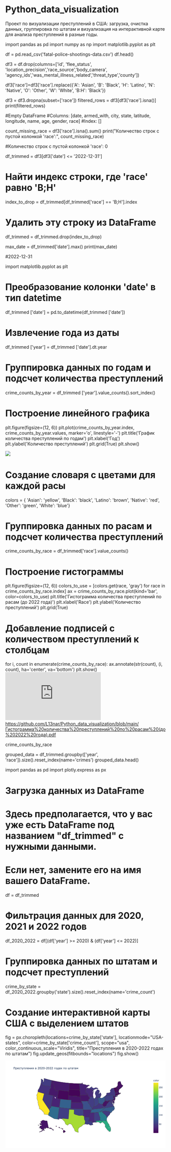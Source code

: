 # Python_data_visualization
Проект по визуализации преступлений в США: загрузка, очистка данных, группировка по штатам и визуализация на интерактивной карте для анализа преступлений в разные годы.

import pandas as pd
import numpy as np
import matplotlib.pyplot as plt

df = pd.read_csv('fatal-police-shootings-data.csv')
df.head()

df3 = df.drop(columns=['id', 'flee_status', 'location_precision','race_source','body_camera', 'agency_ids','was_mental_illness_related','threat_type','county'])

df3['race']=df3['race'].replace({'A': 'Asian', 'B': 'Black', 'H': 'Latino', 'N': 'Native', 'O': 'Other', 'W': 'White', 'B:H': 'Black'})

df3 = df3.dropna(subset=['race'])
filtered_rows = df3[df3['race'].isna()]
print(filtered_rows)

#Empty DataFrame
#Columns: [date, armed_with, city, state, latitude, longitude, name, age, gender, race]
#Index: []

count_missing_race = df3['race'].isna().sum()
print("Количество строк с пустой колонкой 'race':", count_missing_race)

#Количество строк с пустой колонкой 'race': 0

df_trimmed = df3[df3['date'] <= '2022-12-31']
# Найти индекс строки, где 'race' равно 'B;H'
index_to_drop = df_trimmed[df_trimmed['race'] == 'B;H'].index

# Удалить эту строку из DataFrame
df_trimmed = df_trimmed.drop(index_to_drop)

max_date = df_trimmed['date'].max()
print(max_date)

#2022-12-31

import matplotlib.pyplot as plt

# Преобразование колонки 'date' в тип datetime
df_trimmed ['date'] = pd.to_datetime(df_trimmed ['date'])

# Извлечение года из даты
df_trimmed ['year'] = df_trimmed ['date'].dt.year

# Группировка данных по годам и подсчет количества преступлений
crime_counts_by_year = df_trimmed ['year'].value_counts().sort_index()

# Построение линейного графика
plt.figure(figsize=(12, 6))
plt.plot(crime_counts_by_year.index, crime_counts_by_year.values, marker='o', linestyle='-')
plt.title('График количества преступлений по годам')
plt.xlabel('Год')
plt.ylabel('Количество преступлений')
plt.grid(True)
plt.show()

![](https://github.com/L13nar/Python_data_visualization/blob/main/График%20количества%20преступлений%20по%20годам/image.png)

# Создание словаря с цветами для каждой расы
colors = {
    'Asian': 'yellow',
    'Black': 'black',
    'Latino': 'brown',
    'Native': 'red',
    'Other': 'green',
    'White': 'blue'}
# Группировка данных по расам и подсчет количества преступлений
crime_counts_by_race = df_trimmed['race'].value_counts()
# Построение гистограммы
plt.figure(figsize=(12, 6))
colors_to_use = [colors.get(race, 'gray') for race in crime_counts_by_race.index]
ax = crime_counts_by_race.plot(kind='bar', color=colors_to_use)
plt.title('Гистограмма количества преступлений по расам (до 2022 года)')
plt.xlabel('Race')
plt.ylabel('Количество преступлений')
plt.grid(True)
# Добавление подписей с количеством преступлений к столбцам
for i, count in enumerate(crime_counts_by_race):
    ax.annotate(str(count), (i, count), ha='center', va='bottom')
plt.show()
![](https://github.com/L13nar/Python_data_visualization/blob/main/Гистограмма%20количества%20преступлений%20по%20расам%20(до%202022%20года).pdf)
https://github.com/L13nar/Python_data_visualization/blob/main/Гистограмма%20количества%20преступлений%20по%20расам%20(до%202022%20года).pdf

crime_counts_by_race

grouped_data = df_trimmed.groupby(['year', 'race']).size().reset_index(name='crimes')
grouped_data.head()

import pandas as pd
import plotly.express as px
# Загрузка данных из DataFrame
# Здесь предполагается, что у вас уже есть DataFrame под названием "df_trimmed" с нужными данными.
# Если нет, замените его на имя вашего DataFrame.
df = df_trimmed
# Фильтрация данных для 2020, 2021 и 2022 годов
df_2020_2022 = df[(df['year'] >= 2020) & (df['year'] <= 2022)]
# Группировка данных по штатам и подсчет преступлений
crime_by_state = df_2020_2022.groupby('state').size().reset_index(name='crime_count')
# Создание интерактивной карты США с выделением штатов
fig = px.choropleth(locations=crime_by_state['state'], locationmode="USA-states", color=crime_by_state['crime_count'],
                    scope="usa", color_continuous_scale="Viridis",
                    title="Преступления в 2020-2022 годах по штатам")
fig.update_geos(fitbounds="locations")
fig.show()

![](https://github.com/L13nar/Python_data_visualization/blob/main/Преступления%20в%202020-2022%20годах%20по%20штатам.png)
